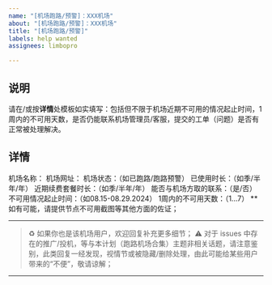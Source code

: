 ```yaml
---
name: "[机场跑路/预警]：XXX机场"
about: "[机场跑路/预警]：XXX机场"
title: "[机场跑路/预警]"
labels: help wanted
assignees: limbopro

---
```


## 说明

请在/或按**详情**处模板如实填写：包括但不限于机场近期不可用的情况起止时间，1周内的不可用天数，是否仍能联系机场管理员/客服，提交的工单（问题）是否有正常被处理解决。

## 详情

机场名称：
机场网址：
机场状态：（如已跑路/跑路预警）
已使用时长：（如季/半年/年）
近期续费套餐时长：（如季/半年/年）
能否与机场方取的联系：（是/否）
不可用情况起止时间：（如08.15-08.29.2024）
1周内的不可用天数：（1...7）
**如有可能，请提供节点不可用截图等其他方面的佐证；

----
> ♻️ 如果你也是该机场用户，欢迎回复补充更多细节；
> ⚠️ 对于 issues 中存在的推广/投机，等与本计划（跑路机场合集）主题非相关话题，请注意鉴别，此类回复一经发现，视情节或被隐藏/删除处理，由此可能给某些用户带来的“不便”，敬请谅解；
----
